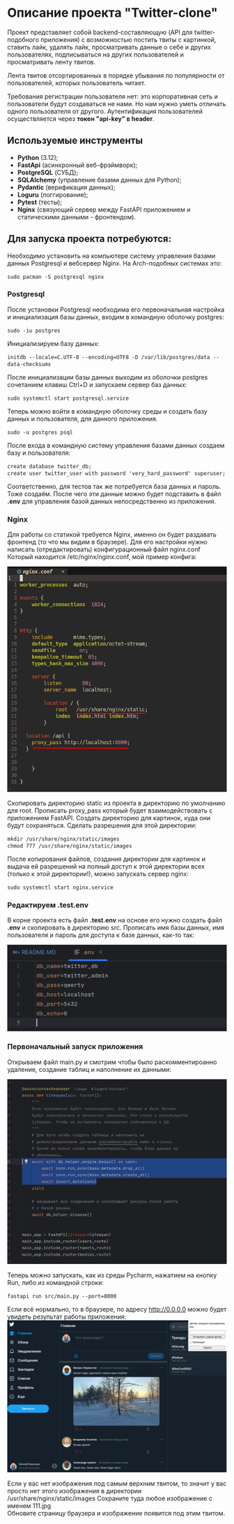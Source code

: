# Описание проекта "Twitter-clone"
Проект представляет собой backend-составляющую (API для twitter-подобного приложения) с 
возможностью постить твиты с картинкой, ставить лайк, удалять лайк, просматривать данные 
о себе и других пользователях, подписываться на других пользователей и просматривать ленту твитов.

Лента твитов отсортированных в порядке убывания по популярности от пользователей, которых 
пользователь читает.

Требования регистрации пользователя нет: это корпоративная сеть и пользователи будут 
создаваться не нами. Но нам нужно уметь отличать одного пользователя от другого.
Аутентификация пользователей осуществляется через **токен "api-key" в header**.

## Используемые инструменты
* **Python** (3.12);
* **FastApi** (асинхронный веб-фрэймворк);
* **PostgreSQL** (СУБД);
* **SQLAlchemy** (управление базами данных для Python);
* **Pydantic** (верификация данных);
* **Loguru** (логгирование);
* **Pytest** (тесты);
* **Nginx** (связующий сервер между FastAPI приложением и статическими данными - фронтендом).

## Для запуска проекта потребуются:  
Необходимо установить на компьютере систему управления базами данных Postgresql и 
вебсервер Nginx. На Arch-подобных системах это:

```commandline
sudo pacman -S postgresql nginx
```

### Postgresql
После установки Postgresql необходима его первоначальная настройка и инициализация базы
данных, входим в командную оболочку postgres:

```commandline
sudo -iu postgres
```

Инициализируем базу данных:

```commandline
initdb --locale=C.UTF-8 --encoding=UTF8 -D /var/lib/postgres/data --data-checksums
```

После инициализации базы данных выходим из оболочки postgres сочетанием клавиш Ctrl+D и 
запускаем сервер баз данных: 

```commandline
sudo systemctl start postgresql.service
```

Теперь можно войти в командную оболочку среды и создать базу данных и пользователя, 
для данного приложения.

```commandline
sudo -u postgres psql
```

После входа в командную систему управления базами данных создаем базу и пользователя:

```commandline
create database twitter_db;
create user twitter_user with password 'very_hard_password' superuser;
```

Соответственно, для тестов так же потребуется база данных и пароль. Тоже создаём.
После чего эти данные можно будет подставить в файл **.env** для управления базой данных
непосредственно из приложения.

### Nginx
Для работы со статикой требуется Nginx, именно он будет раздавать фронтенд (то что мы видим
в браузере). Для его настройки нужно написать (отредактировать) конфигурационный файл nginx.conf
Который находится /etc/nginx/nginx.conf, мой пример конфига:  

![](/screenshots/nginx_conf.png)

Скопировать директорию static из проекта в директорию по умолчанию для root.
Прописать proxy_pass который будет взаимодействовать с приложением FastAPI.
Создать директорию для картинок, куда они будут сохраняться. 
Сделать разрешения для этой директории:

```commandline
mkdir /usr/share/nginx/static/images
chmod 777 /usr/share/nginx/static/images
```

После копирования файлов, создания директории для картинок и выдача ей 
разрешений на полный доступ к этой директории всех (только к этой директории!), 
можно запускать сервер nginx:

```commandline
sudo systemctl start nginx.service
```

### Редактируем .test.env
В корне проекта есть файл **.test.env** на основе его нужно создать файл **.env**
и скопировать в директорию src. Прописать имя базы данных, имя пользователя и пароль
для доступа к базе данных, как-то так:

![](/screenshots/env.png)

### Первоначальный запуск приложения
Открываем файл main.py и смотрим чтобы было раскомментироанно удаление, создание таблиц и 
наполнение их данными:

![](/screenshots/main.png)

Теперь можно запускать, как из среды Pycharm, нажатием на кнопку Run, либо из 
командной строки:

```commandline
fastapi run src/main.py --port=8000
```

Если всё нормально, то в браузере, по адресу http://0.0.0.0 можно будет увидеть результат
работы приложения:  
![](/screenshots/result.png)  

Если у вас нет изображения под самым верхним твитом, то значит у вас просто нет этого 
изображения в директории /usr/share/nginx/static/images
Сохраните туда любое изображение с именем 111.jpg  
Обновите страницу браузера и изображение появится под этим твитом.